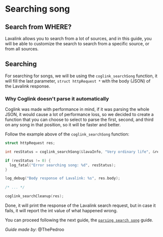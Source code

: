 # Searching song

## Search from WHERE?

Lavalink allows you to search from a lot of sources, and in this guide, you will be able to customize the search to search from a specific source, or from all sources.

## Searching

For searching for songs, we will be using the `coglink_searchSong` function, it will fill the last parameter, `struct httpRequest *` with the body (JSON) of the Lavalink response.

### Why Coglink doesn't parse it automatically

Coglink was made with performance in mind, if it was parsing the whole JSON, it would cause a lot of performance loss, so we decided to create a function that you can choose to select to parse the first, second, and third on any song in that position, so it will be faster and better.

Follow the example above of the `coglink_searchSong` function:

```c
struct httpRequest res;

int resStatus = coglink_searchSong(&lavaInfo, "Very ordinary life", &res);

if (resStatus != 0) {
  log_fatal("Error searching song: %d", resStatus);
}

log_debug("Body response of Lavalink: %s", res.body);
    
/* ... */

coglink_searchCleanup(res);
```

Done, it will print the response of the Lavalink search request, but in case it fails, it will report the int value of what happened wrong.

You can proceed following the next guide, the [`parsing search song`](/guides/en-US/parsing_search.md) guide.

*Guide made by*: @ThePedroo
